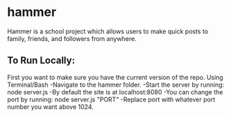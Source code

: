 # hammer
Hammer is a school project which allows users to make quick posts to family, friends, and followers from anywhere.

To Run Locally:
----------------
First you want to make sure you have the current version of the repo.
Using Terminal/Bash
-Navigate to the hammer folder.
-Start the server by running: node server.js
-By default the site is at localhost:8080
-You can change the port by running: node server.js "PORT"
-Replace port with whatever port number you want above 1024.
